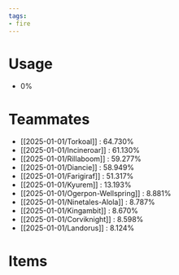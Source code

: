 ```yaml
---
tags:
- fire
---
```

# Usage
- 0%
# Teammates
- [[2025-01-01/Torkoal]] : 64.730%
- [[2025-01-01/Incineroar]] : 61.130%
- [[2025-01-01/Rillaboom]] : 59.277%
- [[2025-01-01/Diancie]] : 58.949%
- [[2025-01-01/Farigiraf]] : 51.317%
- [[2025-01-01/Kyurem]] : 13.193%
- [[2025-01-01/Ogerpon-Wellspring]] : 8.881%
- [[2025-01-01/Ninetales-Alola]] : 8.787%
- [[2025-01-01/Kingambit]] : 8.670%
- [[2025-01-01/Corviknight]] : 8.598%
- [[2025-01-01/Landorus]] : 8.124%
# Items